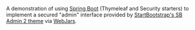 A demonstration of using [Spring Boot](http://projects.spring.io/spring-boot/) (Thymeleaf and Security starters) to implement a secured "admin" 
interface provided by [StartBootstrap's SB Admin 2 theme](http://startbootstrap.com/template-overviews/sb-admin-2/)
via [WebJars](http://www.webjars.org). 